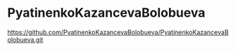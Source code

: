 # PyatinenkoKazancevaBolobueva
https://github.com/PyatinenkoKazancevaBolobueva/PyatinenkoKazancevaBolobueva.git
